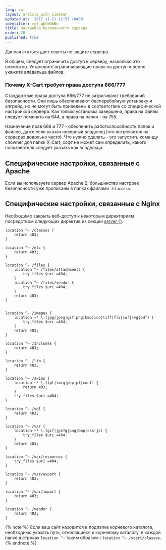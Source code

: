 ```yaml
---
lang: ru
layout: article_with_sidebar
updated_at: '2017-11-21 11:57 +0400'
identifier: ref_qbhWb6Bn
title: Настройка безопасности сервера
order: 20
published: true
---
```

Данная статься дает советы по защите сервера.

В общем, следует ограничить доступ к серверу, насколько это возможно. Установите ограничивающие права на доступ и верно укажите владельца файлов.   

### Почему X-Cart требует права доступа 666/777

Стандартные права доступа 666/777 не затрагивают требований безопасности. Они лишь обеспечивают бесперебойную установку и апгрейд, но не могут быть приведены в соответствие со специфической настройкой сервера. Как только установка завершена, права на файлы следует поменять на 644, а права на папки - на 755.  

Назначение прав 666 и 777 - обеспечить работоспособность папок и файлов, даже если указан неверный владелец (что встречается на серверах довольно часто). Что нужно сделать - это запустить команду chowner для папки X-Cart, софт не может сам определить, какого  пользователя следует указать как владельца. 

## Специфические настройки, связанные с Apache

Если вы используете сервер Apache 2, большинство настроек безопасности уже прописаны в папках файлами `.htaccess`.

## Специфические настройки, связанные с Nginx

Необходимо закрыть веб-доступ к некоторым директориям посредством следующих директив из секции [server {}](http://nginx.org/ru/docs/http/ngx_http_core_module.html#server "Настройка безопасности сервера").

```
location ^~ /classes {
    return 403;
}

location ^~ /etc {
    return 403;
}

location ^~ /files {
    location ^~ /files/attachments {
        try_files $uri =404;
    }
    location ^~ /files/vendor {
        try_files $uri =404;
    }
    return 403;
}


location ^~ /images {
    location ~* \.(jpg|jpeg|gif|png|bmp|ico|tiff|flv|swf|svg|pdf) {
        try_files $uri =404;
    }
    return 403;
}

location ^~ /Includes {
    return 403;
}

location ^~ /lib {
    return 403;
}

location ^~ /skins {
    location ~* \.(tpl|twig|php|pl|conf) {
        return 403;
    }
    try_files $uri =404;
}

location ^~ /sql {
    return 403;
}

location ^~ /var {
    location ~* \.(gif|jpe?g|png|bmp|css|js) {
        try_files $uri =404;
    }
    return 403;
}

location ^~ /var/resources {
    try_files $uri =404;
}

location ^~ /var/export {
    return 403;
}

location ^~ /var/import {
    return 403;
}

location ^~ /vendor {
    return 403;
}

```


{% note %}
Если ваш сайт находится в подпапке корневого каталога, необходимо указать путь, относящийся к корневому каталогу, в каждой папке в строках `location ^~` таким образом : `location ^~ /xcart/classes`.
{% endnote %}
